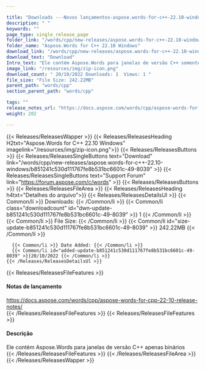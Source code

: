 ```yaml
---

title: "Downloads ---Novos lançamentos-aspose.words-for-c++-22.10-windows"
description: " "
keywords: ""
page_type: single_release_page
folder_link: "/words/cpp/new-releases/aspose.words-for-c++-22.10-windows/"
folder_name: "Aspose.Words for C++ 22.10 Windows"
download_link: "/words/cpp/new-releases/aspose.words-for-c++-22.10-windows/b851241c530d111767fe8b531bc6601c-49-8039"
download_text: "Download"
Intro_text: "Ele contém Aspose.Words para janelas de versão C++ somente binários"
image_link: "/resources/img/zip-icon.png"
download_count: " 20/10/2022 Downloads: 1  Views: 1 "
file_size: "File Size: 242.22MB"
parent_path: "words/cpp"
section_parent_path: "words/cpp"

tags: ""
release_notes_url: "https://docs.aspose.com/words/cpp/aspose-words-for-cpp-22-10-release-notes/"
weight: 202

---
```


{{< Releases/ReleasesWapper >}}
  {{< Releases/ReleasesHeading H2txt="Aspose.Words for C++ 22.10 Windows" imagelink="/resources/img/zip-icon.png">}}
  {{< Releases/ReleasesButtons >}}
    {{< Releases/ReleasesSingleButtons text="Download" link="/words/cpp/new-releases/aspose.words-for-c++-22.10-windows/b851241c530d111767fe8b531bc6601c-49-8039" >}}
    {{< Releases/ReleasesSingleButtons text="Support Forum" link="https://forum.aspose.com/c/words" >}}
  {{< Releases/ReleasesButtons >}}
  {{< Releases/ReleasesFileArea >}}
    {{< Releases/ReleasesHeading h4txt="Detalhes do arquivo">}}
    {{< Releases/ReleasesDetailsUl >}}
      {{< Common/li >}} Downloads: {{< /Common/li >}}
      {{< Common/li class="downloadcount" id="dwn-update-b851241c530d111767fe8b531bc6601c-49-8039" >}} 1 {{< /Common/li >}}
      {{< Common/li >}} File Size: {{< /Common/li >}}
      {{< Common/li id="size-update-b851241c530d111767fe8b531bc6601c-49-8039" >}} 242.22MB {{< /Common/li >}}

      {{< Common/li >}} Date Added: {{< /Common/li >}}
      {{< Common/li id="added-update-b851241c530d111767fe8b531bc6601c-49-8039" >}}20/10/2022 {{< /Common/li >}}
    {{< /Releases/ReleasesDetailsUl >}}

  {{< Releases/ReleasesFileFeatures >}}
      <h4>Notas de lançamento</h4><div> <a href='https://docs.aspose.com/words/cpp/aspose-words-for-cpp-22-10-release-notes/'>https://docs.aspose.com/words/cpp/aspose-words-for-cpp-22-10-release-notes/</a></div>
  {{< /Releases/ReleasesFileFeatures >}}
  {{< Releases/ReleasesFileFeatures >}}
      <h4>Descrição</h4><div class="HTMLDescription"> Ele contém Aspose.Words para janelas de versão C++ apenas binários</div>
  {{< /Releases/ReleasesFileFeatures >}}
 {{< /Releases/ReleasesFileArea >}}
{{< /Releases/ReleasesWapper >}}



